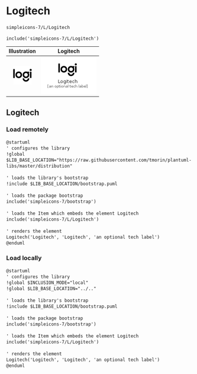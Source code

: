 # Logitech


```text
simpleicons-7/L/Logitech
```

```text
include('simpleicons-7/L/Logitech')
```



| Illustration | Logitech |
| :---: | :---: |
| ![illustration for Illustration](../../simpleicons-7/L/Logitech.png) | ![illustration for Logitech](../../simpleicons-7/L/Logitech.Local.png) |




## Logitech

### Load remotely
```plantuml
@startuml
' configures the library
!global $LIB_BASE_LOCATION="https://raw.githubusercontent.com/tmorin/plantuml-libs/master/distribution"

' loads the library's bootstrap
!include $LIB_BASE_LOCATION/bootstrap.puml

' loads the package bootstrap
include('simpleicons-7/bootstrap')

' loads the Item which embeds the element Logitech
include('simpleicons-7/L/Logitech')

' renders the element
Logitech('Logitech', 'Logitech', 'an optional tech label')
@enduml
```

### Load locally
```plantuml
@startuml
' configures the library
!global $INCLUSION_MODE="local"
!global $LIB_BASE_LOCATION="../.."

' loads the library's bootstrap
!include $LIB_BASE_LOCATION/bootstrap.puml

' loads the package bootstrap
include('simpleicons-7/bootstrap')

' loads the Item which embeds the element Logitech
include('simpleicons-7/L/Logitech')

' renders the element
Logitech('Logitech', 'Logitech', 'an optional tech label')
@enduml
```

